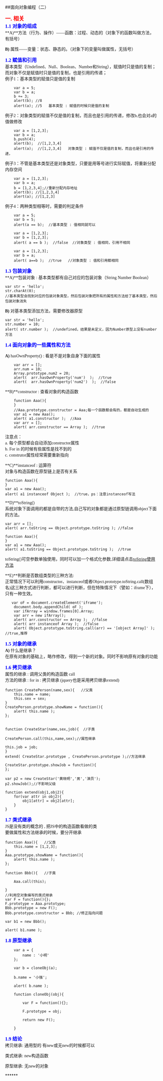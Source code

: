 ##<font face="微软雅黑">面向对象编程（二）

**<font size="4" color="red" >一. 相关</font>**  
**<font size="3" color="blue">1.1 对象的组成</font>**   
**A)**方法（行为、操作）——函数：过程、动态的（对象下的函数叫做方法，有括号）


**B)** 属性——变量：状态、静态的。（对象下的变量叫做属性，无括号）  

**<font size="3" color="blue">1.2 赋值和引用</font>**   
基本类型（Undefined、Null、Boolean、Number和String），赋值时只是值的复制；  
而对象不仅是赋值时只是值的复制，也是引用的传递；  
例子1：基本类型的赋值只是值的复制

		var a = 5;
		var b = a;
		b += 3;
		alert(b); //8
		alert(a); //5   基本类型 : 赋值的时候只是值的复制
例子2：对象类型的赋值不仅是值的复制，而且也是引用的传递，修改b,也会对a的值做修改

		var a = [1,2,3];
		var b = a;
		b.push(4);
		alert(b);  //[1,2,3,4]
		alert(a);  //[1,2,3,4]   对象类型 : 赋值不仅是值的复制，而且也是引用的传递，
例子3：不管是基本类型还是对象类型，只要是用等号进行实际赋值，将重新分配内存空间 

		var a = [1,2,3];
		var b = a;
		b = [1,2,3,4];//重新分配内存地址
		alert(b); //[1,2,3,4]
		alert(a); //[1,2,3]
例子4：两种类型相等时，需要的判定条件
		
		var a = 5;
		var b = 5;
		alert(a == b);  //基本类型 : 值相同就可以

		var a = [1,2,3];
		var b = [1,2,3];
		alert( a == b );  //false  //对象类型 : 值相同，引用不相同
		
		var a = [1,2,3];
		var b = a;
		alert( a==b );  //true   //对象类型 : 值和引用都相同
**<font size="3" color="blue">1.3 包装对象</font>**   
**A)**包装对象 : 基本类型都有自己对应的包装对象（String  Number  Boolean） 

	var str = 'hello';
	str.charAt(0);  
    //基本类型会找到对应的包装对象类型，然后包装对象把所有的属性和方法给了基本类型，然后包装对象消失
**B)** 对基本类型添加方法，需要修改器原型  

	var str = 'hello';	
	str.number = 10;
	alert( str.number );  //undefined，结果是未定义，因为Number原型上没有number方法
**<font size="3" color="blue">1.4  面向对象的一些属性和方法</font>**   

**A)** hasOwnProperty()  : 看是不是对象自身下面的属性  

		var arr = [];
		arr.num = 10;
		Array.prototype.num2 = 20;
		alert(  arr.hasOwnProperty('num')  );  //true
		alert(  arr.hasOwnProperty('num2')  );  //false
**B)**constructor :  查看对象的构造函数  

		function Aaa(){
		}	
        //Aaa.prototype.constructor = Aaa;每一个函数都会有的，都是自动生成的
		var a1 = new Aaa();
		alert( a1.constructor );  //Aaa
		var arr = [];
		alert( arr.constructor == Array );  //true
注意点：  
a. 每个原型都会自动添加constructor属性  
b. For in 的时候有些属性是找不到的  
c. construtor属性经常需要重新指向  

**C)**instanceof :  运算符  
对象与构造函数在原型链上是否有关系    

	function Aaa(){
	}
	var a1 = new Aaa();
	alert( a1 instanceof Object );  //true，ps：注意instanceof写法

**D)**toString()   
系统对象下面调用的都是自带的方法,自己写的对象都是通过原型链调用object下面的方法。
  
	var arr = [];
	alert( arr.toString == Object.prototype.toString ); //false
	
	function Aaa(){
	}
	var a1 = new Aaa();
	alert( a1.toString == Object.prototype.toString );  //true
toString()可空参数单独使用，同时可以加一个格式化参数,详细请点击[toString使用方法](http://blog.sina.com.cn/s/blog_85c1dc100101bxgg.html)

**E)**判断是否数组类型的三种方法:  
正常情况下可以利用constructor、instanceof或者Object.prototype.toString.call(数组名)这三种方式进行判断，都可以进行判断，但在特殊情况下（譬如：iframe下），只有一种生效。  

	   var oF = document.createElement('iframe');
		document.body.appendChild( oF );
		var ifArray = window.frames[0].Array;
		var arr = new ifArray();	
		alert( arr.constructor == Array );  //false
		alert( arr instanceof Array );  //false
		alert( Object.prototype.toString.call(arr) == '[object Array]' );  //true,推荐 

**<font size="3" color="blue">1.5 对象的继承</font>**   
**A)** 什么是继承？  
在原有对象的基础上，略作修改，得到一个新的对象。同时不影响原有对象的功能

**<font size="3" color="blue">1.6 拷贝继承</font>**   
属性的继承 : 调用父类的构造函数 call    
方法的继承 : for in :  拷贝继承 (jquery也是采用拷贝继承extend)
    
	function CreatePerson(name,sex){   //父类
		this.name = name;
		this.sex = sex;
	}
	CreatePerson.prototype.showName = function(){
		alert( this.name );
	};

	
	function CreateStar(name,sex,job){  //子类
		
	CreatePerson.call(this,name,sex);//属性继承
	
	this.job = job;
	}
	extend( CreateStar.prototype , CreatePerson.prototype );//方法继承
	
	CreateStar.prototype.showJob = function(){
	};

	var p2 = new CreateStar('黄晓明','男','演员');
	p2.showJob();//不影响父级

	function extend(obj1,obj2){
		for(var attr in obj2){
			obj1[attr] = obj2[attr];
		}
	}
	

**<font size="3" color="blue">1.7 类式继承</font>**   
JS是没有类的概念的 , 把JS中的构造函数看做的类  
要做属性和方法继承的时候，要分开继承
	
	function Aaa(){   //父类
		this.name = [1,2,3];
	}	
	Aaa.prototype.showName = function(){
		alert( this.name );
	};
	
	function Bbb(){   //子类
		
		Aaa.call(this);
		
	}
	//利用空对象编写的类式继承
	var F = function(){};
	F.prototype = Aaa.prototype;
	Bbb.prototype = new F();
	Bbb.prototype.constructor = Bbb; //修正指向问题
	
	var b1 = new Bbb();
	
	alert( b1.name );

**<font size="3" color="blue">1.8 原型继承</font>** 
  
		var a = {
			name : '小明'
		};
		
		var b = cloneObj(a);
		
		b.name = '小强';
		
		alert( b.name );
		
		function cloneObj(obj){
			
			var F = function(){};
			
			F.prototype = obj;
			
			return new F();
			
		}
**<font size="3" color="blue">1.9 结论</font>**   
拷贝继承:  通用型的  有new或无new的时候都可以  

类式继承:  new构造函数  
 
原型继承:  无new的对象  


</font>  
******

